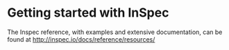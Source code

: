 
# Getting started with InSpec

The Inspec reference, with examples and extensive documentation, can be
found at http://inspec.io/docs/reference/resources/
